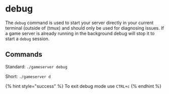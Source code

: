 # debug

The `debug` command is used to start your server directly in your current terminal \(outside of \(tmux\) and should only be used for diagnosing issues. If a game server is already running in the background debug will stop it to start a `debug` session.

## Commands

Standard: `./gameserver debug`

Short: `./gameserver d`

{% hint style="success" %}
To exit debug mode use `CTRL+c`
{% endhint %}

